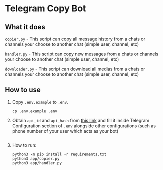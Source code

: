 # Telegram Copy Bot


## What it does
`copier.py` - This script can copy all message history from a chats or channels your choose to another chat (simple user, channel, etc)

`handler.py` - This script can copy new messages from a chats or channels your choose to another chat (simple user, channel, etc)

`downloader.py` - This script can download all medias from a chats or channels your choose to another chat (simple user, channel, etc)
## How to use
1. Copy `.env.example` to `.env`.
    ```
    cp .env.example .env
    ```
2. Obtain `api_id` and `api_hash` from [this link](https://my.telegram.org/apps) and fill it inside Telegram Configuration section of `.env` alongside other configurations (such as phone number of your user which acts as your bot)
   ```
4. How to run:
   ```
   python3 -m pip install -r requirements.txt
   python3 app/copier.py
   python3 app/handler.py
   ```

